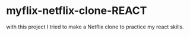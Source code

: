 # myflix-netflix-clone-REACT
with this project I tried to make a Netflix clone to practice my react skills.
